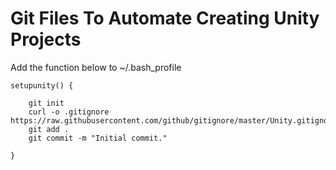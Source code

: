 # Git Files To Automate Creating Unity Projects

Add the function below to ~/.bash_profile

```
setupunity() {

    git init
    curl -o .gitignore https://raw.githubusercontent.com/github/gitignore/master/Unity.gitignore
    git add .
    git commit -m "Initial commit."

}
```

